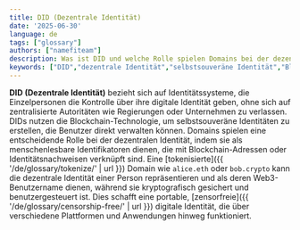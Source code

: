 ```yaml
---
title: DID (Dezentrale Identität)
date: '2025-06-30'
language: de
tags: ["glossary"]
authors: ["namefiteam"]
description: Was ist DID und welche Rolle spielen Domains bei der dezentralen Identität?
keywords: ["DID","dezentrale Identität","selbstsouveräne Identität","Blockchain-Identität","Web3-Identität"]
---
```



**DID (Dezentrale Identität)** bezieht sich auf Identitätssysteme, die Einzelpersonen die Kontrolle über ihre digitale Identität geben, ohne sich auf zentralisierte Autoritäten wie Regierungen oder Unternehmen zu verlassen. DIDs nutzen die Blockchain-Technologie, um selbstsouveräne Identitäten zu erstellen, die Benutzer direkt verwalten können. Domains spielen eine entscheidende Rolle bei der dezentralen Identität, indem sie als menschenlesbare Identifikatoren dienen, die mit Blockchain-Adressen oder Identitätsnachweisen verknüpft sind. Eine [tokenisierte]({{ '/de/glossary/tokenize/' | url }}) Domain wie `alice.eth` oder `bob.crypto` kann die dezentrale Identität einer Person repräsentieren und als deren Web3-Benutzername dienen, während sie kryptografisch gesichert und benutzergesteuert ist. Dies schafft eine portable, [zensorfreie]({{ '/de/glossary/censorship-free/' | url }}) digitale Identität, die über verschiedene Plattformen und Anwendungen hinweg funktioniert.